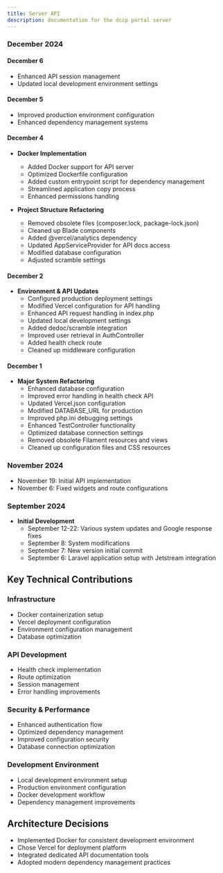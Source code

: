 ```yaml
---
title: Server API
description: documentation for the dccp portal server
---
```




### December 2024

#### December 6
- Enhanced API session management
- Updated local development environment settings

#### December 5
- Improved production environment configuration
- Enhanced dependency management systems

#### December 4
- **Docker Implementation**
  - Added Docker support for API server
  - Optimized Dockerfile configuration
  - Added custom entrypoint script for dependency management
  - Streamlined application copy process
  - Enhanced permissions handling

- **Project Structure Refactoring**
  - Removed obsolete files (composer.lock, package-lock.json)
  - Cleaned up Blade components
  - Added @vercel/analytics dependency
  - Updated AppServiceProvider for API docs access
  - Modified database configuration
  - Adjusted scramble settings

#### December 2
- **Environment & API Updates**
  - Configured production deployment settings
  - Modified Vercel configuration for API handling
  - Enhanced API request handling in index.php
  - Updated local development settings
  - Added dedoc/scramble integration
  - Improved user retrieval in AuthController
  - Added health check route
  - Cleaned up middleware configuration

#### December 1
- **Major System Refactoring**
  - Enhanced database configuration
  - Improved error handling in health check API
  - Updated Vercel.json configuration
  - Modified DATABASE_URL for production
  - Improved php.ini debugging settings
  - Enhanced TestController functionality
  - Optimized database connection settings
  - Removed obsolete Filament resources and views
  - Cleaned up configuration files and CSS resources

### November 2024
- November 19: Initial API implementation
- November 6: Fixed widgets and route configurations

### September 2024
- **Initial Development**
  - September 12-22: Various system updates and Google response fixes
  - September 8: System modifications
  - September 7: New version initial commit
  - September 6: Laravel application setup with Jetstream integration

## Key Technical Contributions

### Infrastructure
- Docker containerization setup
- Vercel deployment configuration
- Environment configuration management
- Database optimization

### API Development
- Health check implementation
- Route optimization
- Session management
- Error handling improvements

### Security & Performance
- Enhanced authentication flow
- Optimized dependency management
- Improved configuration security
- Database connection optimization

### Development Environment
- Local development environment setup
- Production environment configuration
- Docker development workflow
- Dependency management improvements

## Architecture Decisions
- Implemented Docker for consistent development environment
- Chose Vercel for deployment platform
- Integrated dedicated API documentation tools
- Adopted modern dependency management practices
